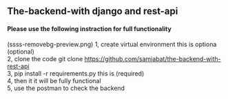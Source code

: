 ## The-backend-with django and rest-api

#### Please use the following instraction for full functionality
(ssss-removebg-preview.png)
1, create virtual environment this is optiona (optional) </br>
2, clone the code  git clone https://github.com/samiabat/the-backend-with-rest-api </br>
3, pip install -r requirements.py   this is (required) </br>
4, then it it will be fully functional </br>
5, use the postman to check the backend </br>
